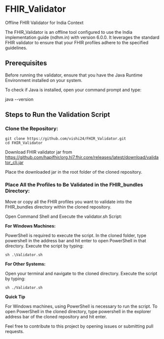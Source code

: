 # FHIR_Validator

Offline FHIR Validator for India Context

The FHIR_Validator is an offline tool configured to use the India implementation guide (ndhm.in) with version 6.0.0. It leverages the standard FHIR validator to ensure that your FHIR profiles adhere to the specified guidelines.

## Prerequisites

Before running the validator, ensure that you have the Java Runtime Environment installed on your system.

To check if Java is installed, open your command prompt and type:

java --version

## Steps to Run the Validation Script

### Clone the Repository:

```
git clone https://github.com/vishi24/FHIR_Validator.git
cd FHIR_Validator
```

Download FHIR validator jar from https://github.com/hapifhir/org.hl7.fhir.core/releases/latest/download/validator_cli.jar

Place the downloaded jar in the root folder of the cloned repository.

### Place All the Profiles to Be Validated in the FHIR_bundles Directory:

Move or copy all the FHIR profiles you want to validate into the FHIR_bundles directory within the cloned repository.

Open Command Shell and Execute the validator.sh Script:

**For Windows Machines:**

PowerShell is required to execute the script.
In the cloned folder, type powershell in the address bar and hit enter to open PowerShell in that directory.
Execute the script by typing:

```
sh .\Validator.sh 
```

**For Other Systems:**

Open your terminal and navigate to the cloned directory.
Execute the script by typing:

```
sh ./Validator.sh
```

**Quick Tip**

For Windows machines, using PowerShell is necessary to run the script. To open PowerShell in the cloned directory, type powershell in the explorer address bar of the cloned repository and hit enter.

Feel free to contribute to this project by opening issues or submitting pull requests.
